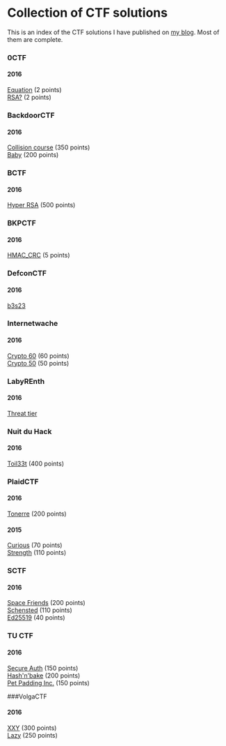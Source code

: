 # Collection of CTF solutions

This is an index of the CTF solutions I have published on [my blog](www.grocid.net). Most of them are complete.

### 0CTF

#### 2016

[Equation](https://grocid.net/2016/03/14/0ctf-equation/) (2 points)<br>
[RSA?](https://grocid.net/2016/03/14/0ctf-rsa-writeup/) (2 points)

### BackdoorCTF

#### 2016

[Collision course](https://grocid.net/2016/06/05/backdoorctf16-collision-course/) (350 points)<br>
[Baby](https://grocid.net/2016/06/05/backdoorctf16-baby/) (200 points)

### BCTF

#### 2016

[Hyper RSA](https://grocid.net/2016/03/24/bctf-hyper-rsa-partial-write-up/) (500 points)

### BKPCTF

#### 2016

[HMAC_CRC](https://grocid.net/2016/03/06/bkpctf16-hmac_crc/) (5 points)

### DefconCTF

#### 2016

[b3s23](https://grocid.net/2016/05/22/defcon-ctf-b3s23-partial/)

### Internetwache

#### 2016

[Crypto 60](https://grocid.net/2016/02/22/internetwache-crypto-60/) (60 points)<br>
[Crypto 50](https://grocid.net/2016/02/22/internetwache-crypto-50/) (50 points)

### LabyREnth

#### 2016

[Threat tier](/LabyREnth/README.md)

### Nuit du Hack

#### 2016

[Toil33t](https://grocid.net/2016/04/03/nuit-du-hack-toil33t-aes-ecb-challenge/) (400 points)

### PlaidCTF

#### 2016

[Tonerre](https://grocid.net/2016/04/17/plaidctf-tonnerre/) (200 points)

#### 2015

[Curious](https://grocid.net/2015/04/20/plaidctf-2015-curious/) (70 points)<br>
[Strength](https://grocid.net/2015/04/20/plaidctf-2015-strength/) (110 points)

### SCTF

#### 2016

[Space Friends](https://grocid.net/2016/04/15/sctf-space-friends/) (200 points)<br>
[Schensted](https://grocid.net/2016/04/15/sctf16-schensted/) (110 points)<br>
[Ed25519](https://grocid.net/2016/04/14/sctf-ed25519/) (40 points)

### TU CTF

#### 2016

[Secure Auth](https://grocid.net/2016/05/15/tu-ctf-secure-auth/) (150 points)<br>
[Hash'n'bake](https://grocid.net/2016/05/15/tu-ctf-hashnbake/) (200 points)<br>
[Pet Padding Inc.](https://grocid.net/2016/05/15/tu-ctf-pet-padding-inc/) (150 points)

###VolgaCTF

#### 2016

[XXY](https://grocid.net/2016/03/27/volgactf-xxy/) (300 points)<br>
[Lazy](https://grocid.net/2016/03/27/volgactf-lazy/) (250 points)
